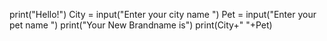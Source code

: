 print("Hello!")
City = input("Enter your city name ")
Pet = input("Enter your pet name ")
print("Your New Brandname is")
print(City+" "+Pet)
